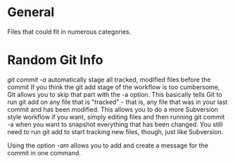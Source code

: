 # General
Files that could fit in numerous categories.




# Random Git Info
*git commit -a* automatically stage all tracked, modified files before the commit If you think the git add stage of the workflow is too cumbersome, Git allows you to skip that part with the -a option. This basically tells Git to run git add on any file that is "tracked" - that is, any file that was in your last commit and has been modified. This allows you to do a more Subversion style workflow if you want, simply editing files and then running git commit -a when you want to snapshot everything that has been changed. You still need to run git add to start tracking new files, though, just like Subversion.

Using the option *-am* allows you to add and create a message for the commit in one command.
